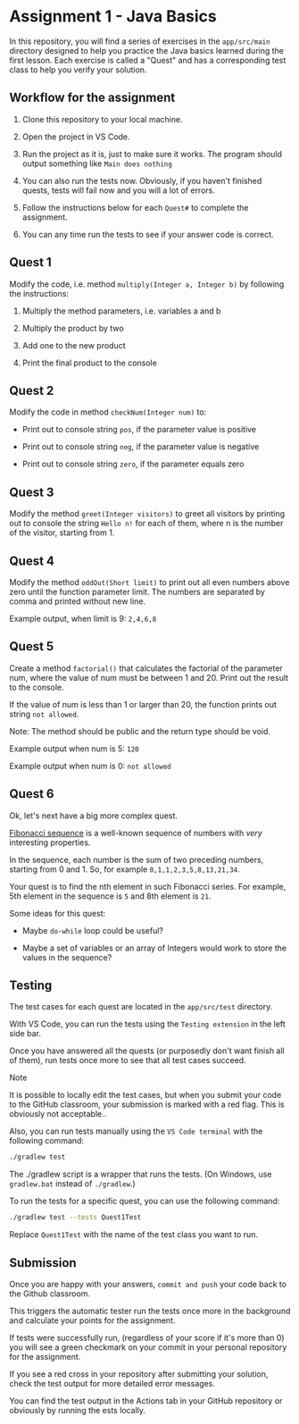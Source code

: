 # Assignment 1 - Java Basics

In this repository, you will find a series of exercises in the `app/src/main` directory designed to help you practice the Java basics learned during the first lesson. Each exercise is called a "Quest" and has a corresponding test class to help you verify your solution.

## Workflow for the assignment

1. Clone this repository to your local machine.

2. Open the project in VS Code.

3. Run the project as it is, just to make sure it works. The program should output something like `Main does nothing`

4. You can also run the tests now. Obviously, if you haven't finished quests, tests will fail now and you will a lot of errors.

5. Follow the instructions below for each `Quest#` to complete the assignment.

6. You can any time run the tests to see if your answer code is correct.

## Quest 1

 Modify the code, i.e. method `multiply(Integer a, Integer b)` by following the instructions:

 1. Multiply the method parameters, i.e. variables a and b

 2. Multiply the product by two

 3. Add one to the new product

 4. Print the final product to the console

## Quest 2

Modify the code in method `checkNum(Integer num)` to:

- Print out to console string `pos`, if the parameter value is positive

- Print out to console string `neg`, if the parameter value is negative

- Print out to console string `zero`, if the parameter equals zero

## Quest 3

Modify the method `greet(Integer visitors)` to greet all visitors by printing out to console the string `Hello n!` for each of them, where n is the number of the visitor, starting from 1.

## Quest 4

Modify the method `oddOut(Short limit)` to print out all even numbers above zero until the function parameter limit. The numbers are separated by comma and printed without new line.

Example output, when limit is 9: `2,4,6,8`

## Quest 5

Create a method `factorial()` that calculates the factorial of the parameter num, where the value of num must be between 1 and 20. Print out the result to the console.

If the value of num is less than 1 or larger than 20, the function prints out string `not allowed`.

Note: The method should be public and the return type should be void.

Example output when num is 5: `120`

Example output when num is 0: `not allowed`

## Quest 6

Ok, let's next have a big more complex quest. 

[Fibonacci sequence](https://en.wikipedia.org/wiki/Fibonacci_sequence) is a well-known sequence of numbers with _very_ interesting properties.

In the sequence, each number is the sum of two preceding numbers, starting from 0 and 1. So, for example `0,1,1,2,3,5,8,13,21,34`.

Your quest is to find the nth element in such Fibonacci series. For example, 5th element in the sequence is `5` and 8th element is `21`. 

Some ideas for this quest:

- Maybe `do-while` loop could be useful?

- Maybe a set of variables or an array of Integers would work to store the values in the sequence?

## Testing

The test cases for each quest are located in the `app/src/test` directory.

With VS Code, you can run the tests using the `Testing extension` in the left side bar.

Once you have answered all the quests (or purposedly don't want finish all of them), run tests once more to see that all test cases succeed.

> [!NOTE]
> It is possible to locally edit the test cases, but when you submit your code to the GitHub classroom, your submission is marked with a red flag. This is obviously not acceptable..

Also, you can run tests manually using the `VS Code terminal` with the following command:

  ```bash
  ./gradlew test
  ```

The ./gradlew script is a wrapper that runs the tests. (On Windows, use `gradlew.bat` instead of `./gradlew`.)

To run the tests for a specific quest, you can use the following command:

  ```bash
  ./gradlew test --tests Quest1Test
  ```

Replace `Quest1Test` with the name of the test class you want to run.

## Submission

Once you are happy with your answers, `commit and push` your code back to the Github classroom.

This triggers the automatic tester run the tests once more in the background and calculate your points for the assignment.

If tests were successfully run, (regardless of your score if it's more than 0) you will see a green checkmark on your commit in your personal repository for the assignment.

If you see a red cross in your repository after submitting your solution, check the test output for more detailed error messages.

You can find the test output in the Actions tab in your GitHub repository or obviously by running the ests locally.
